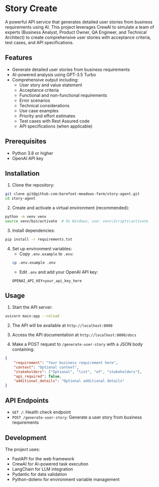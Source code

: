# Story Create

A powerful API service that generates detailed user stories from business requirements using AI. This project leverages CrewAI to simulate a team of experts (Business Analyst, Product Owner, QA Engineer, and Technical Architect) to create comprehensive user stories with acceptance criteria, test cases, and API specifications.

## Features

- Generate detailed user stories from business requirements
- AI-powered analysis using GPT-3.5 Turbo
- Comprehensive output including:
  - User story and value statement
  - Acceptance criteria
  - Functional and non-functional requirements
  - Error scenarios
  - Technical considerations
  - Use case examples
  - Priority and effort estimates
  - Test cases with Rest Assured code
  - API specifications (when applicable)

## Prerequisites

- Python 3.8 or higher
- OpenAI API key

## Installation

1. Clone the repository:
```bash
git clone git@github.com:barefoot-meadows-farm/story-agent.git
cd story-agent
```

2. Create and activate a virtual environment (recommended):
```bash
python -m venv venv
source venv/bin/activate  # On Windows, use: venv\Scripts\activate
```

3. Install dependencies:
```bash
pip install -r requirements.txt
```

4. Set up environment variables:
   - Copy `.env.example` to `.env`:
   ```bash
   cp .env.example .env
   ```
   - Edit `.env` and add your OpenAI API key:
   ```
   OPENAI_API_KEY=your_api_key_here
   ```

## Usage

1. Start the API server:
```bash
uvicorn main:app --reload
```

2. The API will be available at `http://localhost:8000`

3. Access the API documentation at `http://localhost:8000/docs`

4. Make a POST request to `/generate-user-story` with a JSON body containing:
```json
{
    "requirement": "Your business requirement here",
    "context": "Optional context",
    "stakeholders": ["Optional", "list", "of", "stakeholders"],
    "api_required": false,
    "additional_details": "Optional additional details"
}
```

## API Endpoints

- `GET /`: Health check endpoint
- `POST /generate-user-story`: Generate a user story from business requirements

## Development

The project uses:
- FastAPI for the web framework
- CrewAI for AI-powered task execution
- LangChain for LLM integration
- Pydantic for data validation
- Python-dotenv for environment variable management
